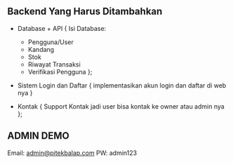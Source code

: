 ## Backend Yang Harus Ditambahkan 

- Database + API {
    Isi Database:
    - Pengguna/User
    - Kandang
    - Stok
    - Riwayat Transaksi
    - Verifikasi Pengguna
};

- Sistem Login dan Daftar {
    implementasikan akun login dan daftar di web nya 
}

- Kontak {
    Support Kontak jadi user bisa kontak ke owner atau admin nya
};


## ADMIN DEMO
Email: admin@pitekbalap.com 
PW: admin123   